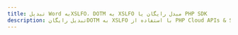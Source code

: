 ---title: تبدیل Word بهXSLFO، DOTM به XSLFO مبدل رایگان یا PHP SDKdescription: تبدیل رایگانDOTM به XSLFO با استفاده از PHP Cloud APIs & SDK. همچنین اسناد Microsoft Word و OpenOffice را در Cloud ایجاد، ویرایش و رندر کنید.---